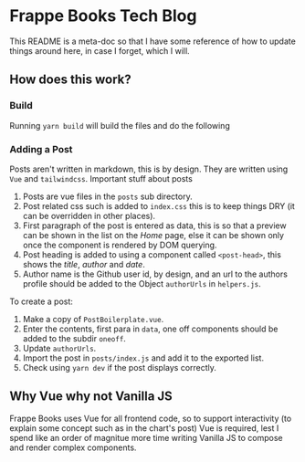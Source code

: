# Frappe Books Tech Blog

This README is a meta-doc so that I have some reference of how to update things
around here, in case I forget, which I will.

## How does this work?

### Build

Running `yarn build` will build the files and do the following

### Adding a Post

Posts aren't written in markdown, this is by design. They are written using `Vue` and `tailwindcss`. Important stuff about posts

1. Posts are vue files in the `posts` sub directory.
2. Post related css such is added to `index.css` this is to keep things DRY (it can be overridden in other places).
3. First paragraph of the post is entered as data, this is so that a preview can be shown in the list on the _Home_ page, else it can be shown only once the component is rendered by DOM querying.
4. Post heading is added to using a component called `<post-head>`, this shows the _title_, _author_ and _date_.
5. Author name is the Github user id, by design, and an url to the authors profile should be added to the Object `authorUrls` in `helpers.js`.

To create a post:

1. Make a copy of `PostBoilerplate.vue`.
2. Enter the contents, first para in `data`, one off components should be added to the subdir `oneoff`.
3. Update `authorUrls`.
4. Import the post in `posts/index.js` and add it to the exported list.
5. Check using `yarn dev` if the post displays correctly.

## Why Vue why not Vanilla JS

Frappe Books uses Vue for all frontend code, so to support interactivity (to explain some concept such as in the chart's post) Vue is required, lest I spend like an order of magnitue more time writing Vanilla JS to compose and render complex components.

